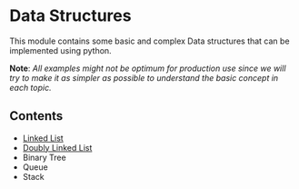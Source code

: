 # Data Structures

This module contains some basic and complex Data structures that can be
implemented using python.

**Note**:
_All examples might not be optimum for production use since we will try to_
_make it as simpler as possible to understand the basic concept in each topic._

## Contents

- [Linked List](linked_list.py)
- [Doubly Linked List](doubly_linked_list.py)
- Binary Tree
- Queue
- Stack

